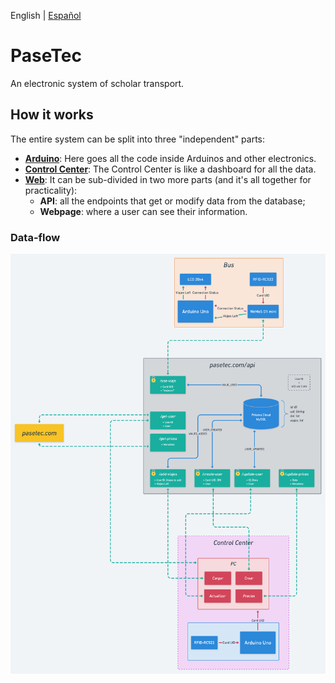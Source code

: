 English | [Español](README.es.md)

# PaseTec

An electronic system of scholar transport.

## How it works

The entire system can be split into three "independent" parts:

- **[Arduino](/arduino)**: Here goes all the code inside Arduinos and other electronics.
- **[Control Center](/control-center)**: The Control Center is like a dashboard for all the data.
- **[Web](/web)**: It can be sub-divided in two more parts (and it's all together for practicality):
  - **API**: all the endpoints that get or modify data from the database;
  - **Webpage**: where a user can see their information.

### Data-flow

![Data-Flow](data-flow.png)
